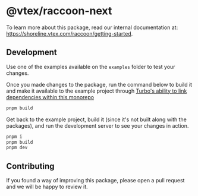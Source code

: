 # @vtex/raccoon-next

To learn more about this package, read our internal documentation at: https://shoreline.vtex.com/raccoon/getting-started.

## Development

Use one of the examples available on the `examples` folder to test your changes.

Once you made changes to the package, run the command below to build it and make it available to the example project through [Turbo's ability to link dependencies within this monorepo](https://turbo.build/repo/docs/core-concepts/monorepos/task-dependencies)

```bash
pnpm build
```

Get back to the example project, build it (since it's not built along with the packages), and run the development server to see your changes in action.

```bash
pnpm i
pnpm build
pnpm dev
```

## Contributing

If you found a way of improving this package, please open a pull request and we will be happy to review it.
